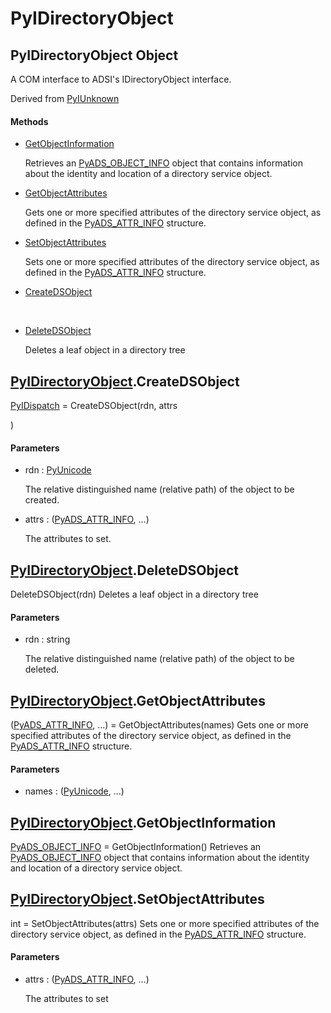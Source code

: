 # PyIDirectoryObject


## PyIDirectoryObject Object

A COM interface to ADSI's IDirectoryObject interface\. 

Derived from [PyIUnknown](PyIUnknown.md)

#### Methods

  - [GetObjectInformation](PyIDirectoryObject.md#pyidirectoryobjectgetobjectinformation)

    Retrieves an [PyADS\_OBJECT\_INFO](PyADS.md#pyadsobject_info) object that contains information about the identity and location of a directory service object\.&nbsp;

  - [GetObjectAttributes](PyIDirectoryObject.md#pyidirectoryobjectgetobjectattributes)

    Gets one or more specified attributes of the directory service object, as defined in the [PyADS\_ATTR\_INFO](PyADS.md#pyadsattr_info) structure\.&nbsp;

  - [SetObjectAttributes](PyIDirectoryObject.md#pyidirectoryobjectsetobjectattributes)

    Sets one or more specified attributes of the directory service object, as defined in the [PyADS\_ATTR\_INFO](PyADS.md#pyadsattr_info) structure\.&nbsp;

  - [CreateDSObject](PyIDirectoryObject.md#pyidirectoryobjectcreatedsobject)

    &nbsp;

  - [DeleteDSObject](PyIDirectoryObject.md#pyidirectoryobjectdeletedsobject)

    Deletes a leaf object in a directory tree&nbsp;


## [PyIDirectoryObject](PyIDirectoryObject.md#pyidirectoryobject)\.CreateDSObject

[PyIDispatch](PyIDispatch.md) = CreateDSObject\(rdn, attrs

\)

#### Parameters

  - rdn : [PyUnicode](PyUnicode.md)

    The relative distinguished name \(relative path\) of the object to be created\.

  - attrs : \([PyADS\_ATTR\_INFO](PyADS.md#pyadsattr_info), \.\.\.\)

    The attributes to set\.


## [PyIDirectoryObject](PyIDirectoryObject.md#pyidirectoryobject)\.DeleteDSObject

DeleteDSObject\(rdn\)
Deletes a leaf object in a directory tree

#### Parameters

  - rdn : string

    The relative distinguished name \(relative path\) of the object to be deleted\.


## [PyIDirectoryObject](PyIDirectoryObject.md#pyidirectoryobject)\.GetObjectAttributes

\([PyADS\_ATTR\_INFO](PyADS.md#pyadsattr_info), \.\.\.\) = GetObjectAttributes\(names\)
Gets one or more specified attributes of the directory service object, as defined in the [PyADS\_ATTR\_INFO](PyADS.md#pyadsattr_info) structure\.

#### Parameters

  - names : \([PyUnicode](PyUnicode.md), \.\.\.\)

    


## [PyIDirectoryObject](PyIDirectoryObject.md#pyidirectoryobject)\.GetObjectInformation

[PyADS\_OBJECT\_INFO](PyADS.md#pyadsobject_info) = GetObjectInformation\(\)
Retrieves an [PyADS\_OBJECT\_INFO](PyADS.md#pyadsobject_info) object that contains information about the identity and location of a directory service object\.


## [PyIDirectoryObject](PyIDirectoryObject.md#pyidirectoryobject)\.SetObjectAttributes

int = SetObjectAttributes\(attrs\)
Sets one or more specified attributes of the directory service object, as defined in the [PyADS\_ATTR\_INFO](PyADS.md#pyadsattr_info) structure\.

#### Parameters

  - attrs : \([PyADS\_ATTR\_INFO](PyADS.md#pyadsattr_info), \.\.\.\)

    The attributes to set